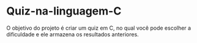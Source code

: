 # Quiz-na-linguagem-C
O objetivo do projeto é criar um quiz em C, no qual você pode escolher a dificuldade e ele armazena os resultados anteriores.
